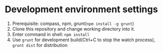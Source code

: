 # Development environment settings

1. Prerequisite: compass, npm, grunt(`npm install -g grunt`)
2. Clone this repository and change working directory into it.
3. Enter command in shell: `npm install`
4. Use `grunt` for development build(Ctrl+C to stop the watch process), `grunt dist` for distribution
